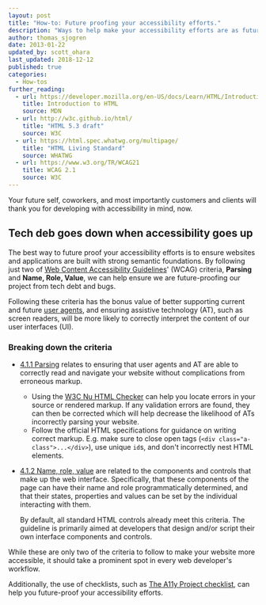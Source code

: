 ```yaml
---
layout: post
title: "How-to: Future proofing your accessibility efforts."
description: "Ways to help make your accessibility efforts are as future proof as possible."
author: thomas_sjogren
date: 2013-01-22
updated_by: scott_ohara
last_updated: 2018-12-12
published: true
categories:
  - How-tos
further_reading:
  - url: https://developer.mozilla.org/en-US/docs/Learn/HTML/Introduction_to_HTML
    title: Introduction to HTML
    source: MDN
  - url: http://w3c.github.io/html/
    title: "HTML 5.3 draft"
    source: W3C
  - url: https://html.spec.whatwg.org/multipage/
    title: "HTML Living Standard"
    source: WHATWG
  - url: https://www.w3.org/TR/WCAG21
    title: WCAG 2.1
    source: W3C
---
```


Your future self, coworkers, and most importantly customers and clients will thank you for developing with accessibility in mind, now.


## Tech deb goes down when accessibility goes up

The best way to future proof your accessibility efforts is to ensure websites and applications are built with strong semantic foundations. By following just two of [Web Content Accessibility Guidelines](https://www.w3.org/TR/WCAG21/#robust)' (WCAG) criteria, **Parsing** and **Name, Role, Value**, we can help ensure we are future-proofing our project from tech debt and bugs.

Following these criteria has the bonus value of better supporting current and future [user agents](https://developer.mozilla.org/en-US/docs/Glossary/User_agent), and ensuring assistive technology (AT), such as screen readers, will be more likely to correctly interpret the content of our user interfaces (UI).

### Breaking down the criteria

* [4.1.1 Parsing](https://www.w3.org/TR/WCAG21/#parsing) relates to ensuring that user agents and AT are able to correctly read and navigate your website without complications from erroneous markup.  
  - Using the [W3C Nu HTML Checker](https://validator.w3.org/nu/) can help you locate errors in your source or rendered markup. If any validation errors are found, they can then be corrected which will help decrease the likelihood of ATs incorrectly parsing your website.  
  - Follow the official HTML specifications for guidance on writing correct markup. E.g. make sure to close open tags (`<div class="a-class">...</div>`), use unique `id`s, and don't incorrectly nest HTML elements.
* [4.1.2 Name, role, value](https://www.w3.org/TR/WCAG21/#name-role-value) are related to the components and controls that make up the web interface. Specifically, that these components of the page can have their name and role programmatically determined, and that their states, properties and values can be set by the individual interacting with them.

  By default, all standard HTML controls already meet this criteria. The guideline is primarily aimed at developers that design and/or script their own interface components and controls.

While these are only two of the criteria to follow to make your website more accessible, it should take a prominent spot in every web developer's workflow.

Additionally, the use of checklists, such as [The A11y Project checklist](https://a11yproject.com/checklist.html), can help you future-proof your accessibility efforts.


